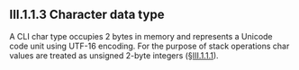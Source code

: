 ## III.1.1.3 Character data type

A CLI char type occupies 2 bytes in memory and represents a Unicode code unit using UTF-16 encoding. For the purpose of stack operations char values are treated as unsigned 2-byte integers (§[III.1.1.1](#todo-missing-hyperlink)).
